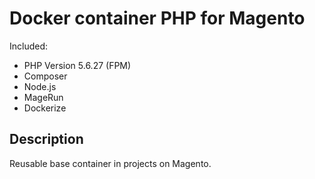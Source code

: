 # Docker container PHP for Magento

Included:
 - PHP Version 5.6.27 (FPM)
 - Composer
 - Node.js
 - MageRun
 - Dockerize

## Description

Reusable base container in projects on Magento.
